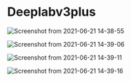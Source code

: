 # Deeplabv3plus


![Screenshot from 2021-06-21 14-38-55](https://user-images.githubusercontent.com/76798025/122712222-88fed580-d29e-11eb-9313-b602d8708968.png)


![Screenshot from 2021-06-21 14-39-06](https://user-images.githubusercontent.com/76798025/122712227-8ac89900-d29e-11eb-8bc5-6f7bc7ce197c.png)


![Screenshot from 2021-06-21 14-39-11](https://user-images.githubusercontent.com/76798025/122712233-8e5c2000-d29e-11eb-8220-aeed9ddca0c9.png)


![Screenshot from 2021-06-21 14-39-16](https://user-images.githubusercontent.com/76798025/122712238-9025e380-d29e-11eb-8a23-03db805d73e4.png)
